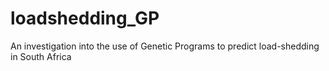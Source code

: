 # loadshedding_GP
An investigation into the use of Genetic Programs to predict load-shedding in South Africa
